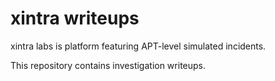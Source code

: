 # xintra writeups

xintra labs is platform featuring APT-level simulated incidents.
<div style="page-break-after: always;"></div>
This repository contains investigation writeups.
